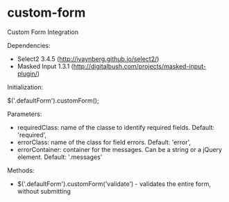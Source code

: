 custom-form
===========

Custom Form Integration

Dependencies:

* Select2 3.4.5 (http://ivaynberg.github.io/select2/)
* Masked Input 1.3.1 (http://digitalbush.com/projects/masked-input-plugin/)

Initialization:

$('.defaultForm').customForm();

Parameters:

* requiredClass: name of the classe to identify required fields. Default: 'required',
* errorClass: name of the class for field errors. Default: 'error',
* errorContainer: container for the messages. Can be a string or a jQuery element. Default: '.messages'


Methods:

* $('.defaultForm').customForm('validate') - validates the entire form, without submitting